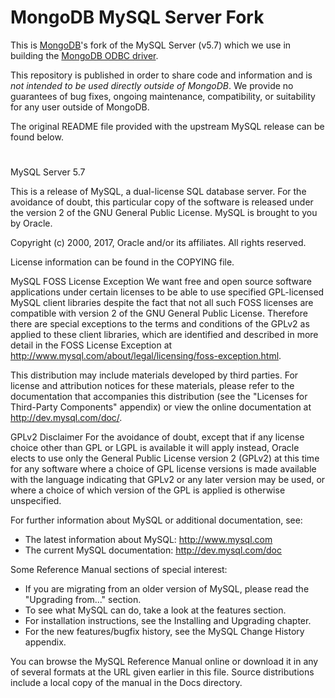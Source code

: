 # MongoDB MySQL Server Fork #

This is [MongoDB](https://www.mongodb.com)'s fork of the MySQL Server (v5.7) which we use in building the [MongoDB ODBC driver](https://github.com/mongodb/mongo-odbc-driver).

This repository is published in order to share code and information and is *not intended to be used directly outside of MongoDB*. We provide no guarantees of bug fixes, ongoing maintenance, compatibility, or suitability for any user outside of MongoDB.

The original README file provided with the upstream MySQL release can be found below.

# #

MySQL Server 5.7

This is a release of MySQL, a dual-license SQL database server.
For the avoidance of doubt, this particular copy of the software
is released under the version 2 of the GNU General Public License.
MySQL is brought to you by Oracle.

Copyright (c) 2000, 2017, Oracle and/or its affiliates. All rights reserved.

License information can be found in the COPYING file.

MySQL FOSS License Exception
We want free and open source software applications under certain
licenses to be able to use specified GPL-licensed MySQL client
libraries despite the fact that not all such FOSS licenses are
compatible with version 2 of the GNU General Public License.
Therefore there are special exceptions to the terms and conditions
of the GPLv2 as applied to these client libraries, which are
identified and described in more detail in the FOSS License
Exception at
<http://www.mysql.com/about/legal/licensing/foss-exception.html>.

This distribution may include materials developed by third
parties. For license and attribution notices for these
materials, please refer to the documentation that accompanies
this distribution (see the "Licenses for Third-Party Components"
appendix) or view the online documentation at
<http://dev.mysql.com/doc/>.

GPLv2 Disclaimer
For the avoidance of doubt, except that if any license choice
other than GPL or LGPL is available it will apply instead,
Oracle elects to use only the General Public License version 2
(GPLv2) at this time for any software where a choice of GPL
license versions is made available with the language indicating
that GPLv2 or any later version may be used, or where a choice
of which version of the GPL is applied is otherwise unspecified.

For further information about MySQL or additional documentation,
see:
- The latest information about MySQL: http://www.mysql.com
- The current MySQL documentation: http://dev.mysql.com/doc

Some Reference Manual sections of special interest:
- If you are migrating from an older version of MySQL, please
  read the "Upgrading from..." section.
- To see what MySQL can do, take a look at the features section.
- For installation instructions, see the Installing and Upgrading
  chapter.
- For the new features/bugfix history, see the MySQL Change History
  appendix.

You can browse the MySQL Reference Manual online or download it
in any of several formats at the URL given earlier in this file.
Source distributions include a local copy of the manual in the
Docs directory.
